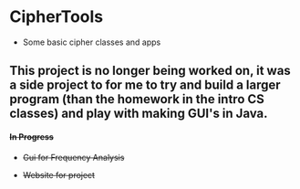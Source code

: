 # CipherTools
* Some basic cipher classes and apps

## This project is no longer being worked on, it was a side project to for me to try and build a larger program (than the homework in the intro CS classes) and play with making GUI's in Java.

#### ~~In Progress~~
 * ~~Gui for Frequency Analysis~~
  
 * ~~Website for project~~
